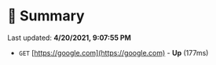 # 📖 Summary
Last updated: **4/20/2021, 9:07:55 PM**

- `GET` [https://google.com](https://google.com) - **Up** (177ms)
